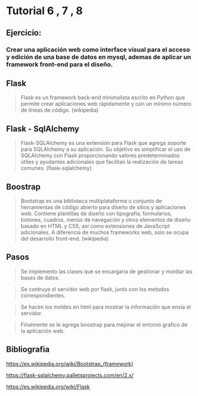 # Tutorial 6 , 7 , 8

## Ejercicio:
### Crear una aplicación web como interface visual para el acceso y edición de una base de datos en mysql, ademas de aplicar un framework front-end para el diseño.

## Flask
> Flask es un framework back-end minimalista escrito en Python que permite crear aplicaciones web rápidamente y con un mínimo número de líneas de código. (wikipedia)

## Flask - SqlAlchemy
>Flask-SQLAlchemy es una extensión para Flask que agrega soporte para SQLAlchemy a su aplicación. Su objetivo es simplificar el uso de SQLAlchemy con Flask proporcionando valores predeterminados útiles y ayudantes adicionales que facilitan la realización de tareas comunes. (flask-sqlalchemy)

## Boostrap
> Bootstrap es una biblioteca multiplataforma o conjunto de herramientas de código abierto para diseño de sitios y aplicaciones web. Contiene plantillas de diseño con tipografía, formularios, botones, cuadros, menús de navegación y otros elementos de diseño basado en HTML y CSS, así como extensiones de JavaScript adicionales. A diferencia de muchos frameworks web, solo se ocupa del desarrollo front-end. (wikipedia)

## Pasos
> Se implemento las clases que se encargaria de gestionar y moldiar las bases de datos.

>Se contruye el servidor web por flask, junto con los metodos correspondientes.

>Se hacen los moldes en html para mostrar la información que envia el servidor.

>Finalmente se le agrega boostrap para mejorar el entorno grafico de la aplicación web.

## Bibliografia
https://es.wikipedia.org/wiki/Bootstrap_(framework)

https://flask-sqlalchemy.palletsprojects.com/en/2.x/

https://es.wikipedia.org/wiki/Flask